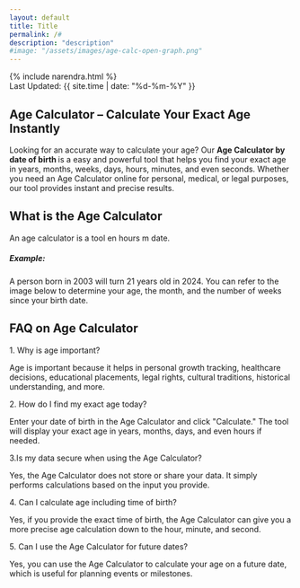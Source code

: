 ```yaml
---
layout: default
title: Title 
permalink: /#
description: "description"
#image: "/assets/images/age-calc-open-graph.png"
---
```


<!-- Article Content -->
 <div class="article-container">
      <div class="d-flex flex-wrap justify-content-between align-items-center mb-4 pb-3 border-bottom">
        <div class="d-flex align-items-center">
          <div class=" p-2 "></div>
          <div>{% include narendra.html %}</div>
        </div>
        <div class="text-muted">
          <i class="fas fa-calendar me-1"></i>Last Updated: {{ site.time | date: "%d-%m-%Y" }}
        </div>
      </div>

<!-- Section -->
<section class="mb-5">
 <h2>Age Calculator – Calculate Your Exact Age Instantly</h2>
  <p>Looking for an accurate way to calculate your age? Our <strong>Age Calculator by date of birth </strong>is a easy and powerful tool that helps you find your exact age in years, months, weeks, days, hours, minutes, and even seconds. Whether you need an Age Calculator online for personal, medical, or legal purposes, our tool provides instant and precise results.</p>
  <h2 class="card-title text-primary">What is the Age Calculator</h2>
   <p class="card-text">An age calculator is a tool en hours m date.</p>
                       
 <!-- highlight-box-->
 <div class="highlight-box">
   <h5><i class="fas fa-lightbulb text-warning me-2"></i>Example:</h5>
    <p class="mb-0">A person born in 2003 will turn 21 years old in 2024. You can refer to the image below to determine your age, the month, and the number of weeks since your birth date.</p>
    </div>
</section>
      <!-- FAQ Section -->
      <section class="mb-5">
        <h2 class="mb-4">FAQ on Age Calculator</h2>
        <div class="card mb-3 border-0 bg-light">
          <div class="card-body ">
            <div class="fw-bold text-primary">1. Why is age important?</div>
            <p class="mb-0"> Age is important because it helps in personal growth tracking, healthcare decisions, educational placements, legal rights, cultural traditions, historical understanding, and more.</p>
          </div>
        </div>
        <div class="card mb-3 border-0 bg-light">
          <div class="card-body ">
            <div class="fw-bold text-primary"> 2. How do I find my exact age today?</div>
            <p class="mb-0">Enter your date of birth in the Age Calculator and click "Calculate." The tool will display your exact age in years, months, days, and even hours if needed.</p>
          </div>
        </div>
        <div class="card mb-3 border-0 bg-light">
          <div class="card-body ">
            <div class="fw-bold text-primary"> 3.Is my data secure when using the Age Calculator? </div>
            <p class="mb-0"> Yes, the Age Calculator does not store or share your data. It simply performs calculations based on the input you provide.</p>
          </div>
        </div>
        <div class="card mb-3 border-0 bg-light">
          <div class="card-body ">
            <div class="fw-bold text-primary"> 4.  Can I calculate age including time of birth?</div>
            <p class="mb-0">Yes, if you provide the exact time of birth, the Age Calculator can give you a more precise age calculation down to the hour, minute, and second.</p>
          </div>
        </div>
        <div class="card mb-3 border-0 bg-light">
          <div class="card-body ">
            <div class="fw-bold text-primary"> 5. Can I use the Age Calculator for future dates?</div>
            <p class="mb-0">Yes, you can use the Age Calculator to calculate your age on a future date, which is useful for planning events or milestones.</p>
          </div>
        </div>
      </section>
    </div>

<script src="{{ '/assets/js/age-calculator.js' | relative_url }}"></script>

